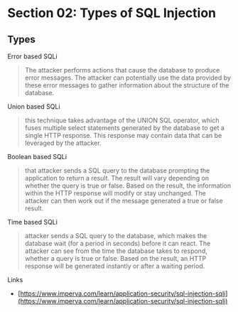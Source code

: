 # Section 02: Types of SQL Injection

## Types
Error based SQLi
> The attacker performs actions that cause the database to produce error messages.
> The attacker can potentially use the data provided by these error messages to gather information about the structure of the database.

Union based SQLi
> this technique takes advantage of the UNION SQL operator, which fuses multiple select statements generated by the database to get a single HTTP response.
> This response may contain data that can be leveraged by the attacker.

Boolean based SQLi
> that attacker sends a SQL query to the database prompting the application to return a result.
> The result will vary depending on whether the query is true or false.
> Based on the result, the information within the HTTP response will modify or stay unchanged.
> The attacker can then work out if the message generated a true or false result.

Time based SQLi
> attacker sends a SQL query to the database, which makes the database wait (for a period in seconds) before it can react.
> The attacker can see from the time the database takes to respond, whether a query is true or false.
> Based on the result, an HTTP response will be generated instantly or after a waiting period.

Links
- [https://www.imperva.com/learn/application-security/sql-injection-sqli](https://www.imperva.com/learn/application-security/sql-injection-sqli)

